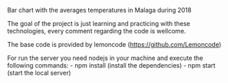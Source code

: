 Bar chart with the averages temperatures in Malaga during 2018

The goal of the project is just learning and practicing with these technologies, every comment regarding the code is wellcome.

The base code is provided by lemoncode (https://github.com/Lemoncode)

For run the server you need nodejs in your machine and execute the following commands:
    - npm install (install the dependencies)
    - npm start (start the local server)